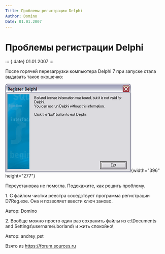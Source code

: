 ```yaml
---
Title: Проблемы регистрации Delphi
Author: Domino
Date: 01.01.2007
---
```



Проблемы регистрации Delphi
===========================

::: {.date}
01.01.2007
:::

После горячей перезагрузки компьютера Delphi 7 при запуске стала
выдавать такое окошечко:

![clip0243](clip0243.gif){width="396" height="277"}

Переустановка не помогла. Подскажите, как решить проблему.

1\. С файлом чистки реестра соседствует программа регистрации D7Reg.exe.
Она и позволяет ввести ключ заново.

Автор: Domino

2\. Вообще можно просто один раз сохранить файлы из c:\\Documents and
Settings\\username\\.borland\\ и жить спокойно\

Автор: andrey\_pst

Взято из <https://forum.sources.ru>
